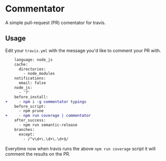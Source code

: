 # Commentator
A simple pull-request (PR) comentator for travis.

## Usage

Edit your `travis.yml` with the message you'd like to comment your PR with.

```diff
    language: node_js
    cache:
      directories:
        - node_modules
    notifications:
      email: false
    node_js:
      - '7'
    before_install:
+     - npm i -g commentator typings
    before_script:
      - npm prune
+     - npm run coverage | commentator
    after_success:
      - npm run semantic-release
    branches:
      except:
        - /^v\d+\.\d+\.\d+$/
```

Everytime now when travis runs the above `npm run coverage` script it will comment the results on the PR.
